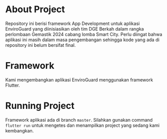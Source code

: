 # About Project
Repository ini berisi framework App Development untuk aplikasi EnviroGuard yang diinisiasikan oleh tim DGE Berkah dalam rangka perlombaan Gemastik 2024 cabang lomba Smart City. Perlu diingat bahwa aplikasi ini masih dalam masa pengembangan sehingga kode yang ada di repository ini belum bersifat final.

# Framework
Kami mengembangkan aplikasi EnviroGuard menggunakan framework Flutter.

# Running Project
Framework aplikasi ada di branch `master`.
Silahkan gunakan command `flutter run` untuk mengetes dan menampilkan project yang sedang kami kembangkan.
